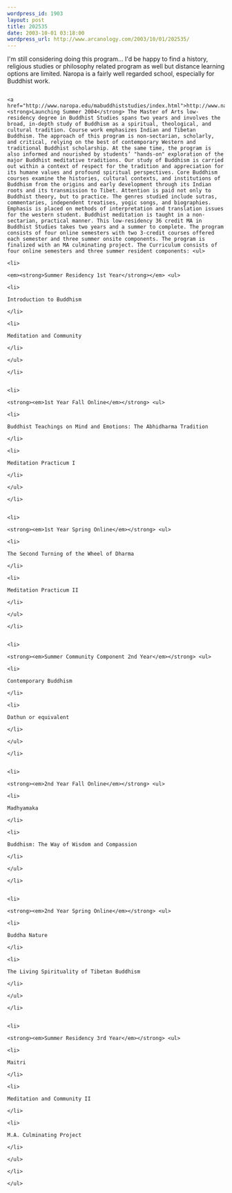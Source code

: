 ```yaml
--- 
wordpress_id: 1903
layout: post
title: 202535
date: 2003-10-01 03:18:00
wordpress_url: http://www.arcanology.com/2003/10/01/202535/
---
```

I'm still considering doing this program... I'd be happy to find a history, religious studies or philosophy related program as well but distance learning options are limited. Naropa is a fairly well regarded school, especially for Buddhist work. 
                                                                                                                                                        
                                                                                                                                                        <a href="http://www.naropa.edu/mabuddhiststudies/index.html">http://www.naropa.edu/mabuddhiststudies/index.html</a> <strong>Launching Summer 2004</strong> The Master of Arts low-residency degree in Buddhist Studies spans two years and involves the broad, in-depth study of Buddhism as a spiritual, theological, and cultural tradition. Course work emphasizes Indian and Tibetan Buddhism. The approach of this program is non-sectarian, scholarly, and critical, relying on the best of contemporary Western and traditional Buddhist scholarship. At the same time, the program is also informed and nourished by students’ "hands-on" exploration of the major Buddhist meditative traditions. Our study of Buddhism is carried out within a context of respect for the tradition and appreciation for its humane values and profound spiritual perspectives. Core Buddhism courses examine the histories, cultural contexts, and institutions of Buddhism from the origins and early development through its Indian roots and its transmission to Tibet. Attention is paid not only to Buddhist theory, but to practice. The genres studied include sutras, commentaries, independent treatises, yogic songs, and biographies. Emphasis is placed on methods of interpretation and translation issues for the western student. Buddhist meditation is taught in a non-sectarian, practical manner. This low-residency 36 credit MA in Buddhist Studies takes two years and a summer to complete. The program consists of four online semesters with two 3-credit courses offered each semester and three summer onsite components. The program is finalized with an MA culminating project. The Curriculum consists of four online semesters and three summer resident components: <ul>
                                                                                                                                                          <li>
                                                                                                                                                            <em><strong>Summer Residency 1st Year</strong></em> <ul>
                                                                                                                                                              <li>
                                                                                                                                                                Introduction to Buddhism
                                                                                                                                                              </li>
                                                                                                                                                              <li>
                                                                                                                                                                Meditation and Community
                                                                                                                                                              </li>
                                                                                                                                                            </ul>
                                                                                                                                                          </li>
                                                                                                                                                          
                                                                                                                                                          <li>
                                                                                                                                                            <strong><em>1st Year Fall Online</em></strong> <ul>
                                                                                                                                                              <li>
                                                                                                                                                                Buddhist Teachings on Mind and Emotions: The Abhidharma Tradition
                                                                                                                                                              </li>
                                                                                                                                                              <li>
                                                                                                                                                                Meditation Practicum I
                                                                                                                                                              </li>
                                                                                                                                                            </ul>
                                                                                                                                                          </li>
                                                                                                                                                          
                                                                                                                                                          <li>
                                                                                                                                                            <strong><em>1st Year Spring Online</em></strong> <ul>
                                                                                                                                                              <li>
                                                                                                                                                                The Second Turning of the Wheel of Dharma
                                                                                                                                                              </li>
                                                                                                                                                              <li>
                                                                                                                                                                Meditation Practicum II
                                                                                                                                                              </li>
                                                                                                                                                            </ul>
                                                                                                                                                          </li>
                                                                                                                                                          
                                                                                                                                                          <li>
                                                                                                                                                            <strong><em>Summer Community Component 2nd Year</em></strong> <ul>
                                                                                                                                                              <li>
                                                                                                                                                                Contemporary Buddhism
                                                                                                                                                              </li>
                                                                                                                                                              <li>
                                                                                                                                                                Dathun or equivalent
                                                                                                                                                              </li>
                                                                                                                                                            </ul>
                                                                                                                                                          </li>
                                                                                                                                                          
                                                                                                                                                          <li>
                                                                                                                                                            <strong><em>2nd Year Fall Online</em></strong> <ul>
                                                                                                                                                              <li>
                                                                                                                                                                Madhyamaka
                                                                                                                                                              </li>
                                                                                                                                                              <li>
                                                                                                                                                                Buddhism: The Way of Wisdom and Compassion
                                                                                                                                                              </li>
                                                                                                                                                            </ul>
                                                                                                                                                          </li>
                                                                                                                                                          
                                                                                                                                                          <li>
                                                                                                                                                            <strong><em>2nd Year Spring Online</em></strong> <ul>
                                                                                                                                                              <li>
                                                                                                                                                                Buddha Nature
                                                                                                                                                              </li>
                                                                                                                                                              <li>
                                                                                                                                                                The Living Spirituality of Tibetan Buddhism
                                                                                                                                                              </li>
                                                                                                                                                            </ul>
                                                                                                                                                          </li>
                                                                                                                                                          
                                                                                                                                                          <li>
                                                                                                                                                            <strong><em>Summer Residency 3rd Year</em></strong> <ul>
                                                                                                                                                              <li>
                                                                                                                                                                Maitri
                                                                                                                                                              </li>
                                                                                                                                                              <li>
                                                                                                                                                                Meditation and Community II
                                                                                                                                                              </li>
                                                                                                                                                              <li>
                                                                                                                                                                M.A. Culminating Project
                                                                                                                                                              </li>
                                                                                                                                                            </ul>
                                                                                                                                                          </li>
                                                                                                                                                        </ul>